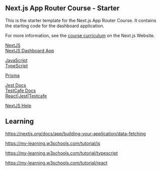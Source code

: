## Next.js App Router Course - Starter

This is the starter template for the Next.js App Router Course. It contains the starting code for the dashboard application.

For more information, see the [course curriculum](https://nextjs.org/learn) on the Next.js Website.

[NextJS](https://nextjs.org/docs/app/building-your-application)<br>
[NextJS Dashboard App](https://nextjs.org/learn/dashboard-app)<br>

[JavaScript](https://www.w3schools.com/js/js_output.asp)<br>
[TypeScript](https://www.w3schools.com/typescript/index.php)<br>

[Prisma](https://www.prisma.io/docs/orm/prisma-client/queries/relation-queries)<br>

[Jest Docs](https://jestjs.io/docs/getting-started)<br>
[TestCafe Docs](https://testcafe.io/documentation/402635/guides/overview/getting-started)<br>
[React|Jest|Testcafe](https://medium.com/@merrittbret9/adding-testcafe-to-react-typescript-jest-project-89d4d62f1b18)<br>

[NextJS Help](https://github.com/vercel/next.js/discussions)

## Learning
https://nextjs.org/docs/app/building-your-application/data-fetching

https://my-learning.w3schools.com/tutorial/js

https://my-learning.w3schools.com/tutorial/typescript

https://my-learning.w3schools.com/tutorial/react
